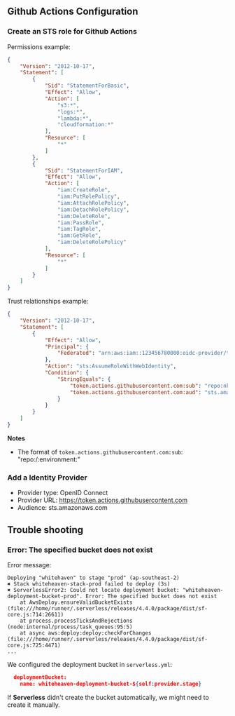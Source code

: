 ## Github Actions Configuration

### Create an STS role for Github Actions

Permissions example:
```json
{
    "Version": "2012-10-17",
    "Statement": [
        {
            "Sid": "StatementForBasic",
            "Effect": "Allow",
            "Action": [
                "s3:*",
                "logs:*",
                "lambda:*",
                "cloudformation:*"
            ],
            "Resource": [
                "*"
            ]
        },
        {
            "Sid": "StatementForIAM",
            "Effect": "Allow",
            "Action": [
                "iam:CreateRole",
                "iam:PutRolePolicy",
                "iam:AttachRolePolicy",
                "iam:DetachRolePolicy",
                "iam:DeleteRole",
                "iam:PassRole",
                "iam:TagRole",
                "iam:GetRole",
                "iam:DeleteRolePolicy"
            ],
            "Resource": [
                "*"
            ]
        }
    ]
}
```

Trust relationships example:
```json
{
    "Version": "2012-10-17",
    "Statement": [
        {
            "Effect": "Allow",
            "Principal": {
                "Federated": "arn:aws:iam::123456780000:oidc-provider/token.actions.githubusercontent.com"
            },
            "Action": "sts:AssumeRoleWithWebIdentity",
            "Condition": {
                "StringEquals": {
                    "token.actions.githubusercontent.com:sub": "repo:nkcoder/whitehaven:environment:dev",
                    "token.actions.githubusercontent.com:aud": "sts.amazonaws.com"
                }
            }
        }
    ]
}
```

**Notes**
- The format of `token.actions.githubusercontent.com:sub`: "repo:<owner>/<repo>:environment:<environment>"

### Add a Identity Provider

- Provider type: OpenID Connect
- Provider URL: https://token.actions.githubusercontent.com
- Audience: sts.amazonaws.com

## Trouble shooting

### Error: The specified bucket does not exist

Error message:
```
Deploying "whitehaven" to stage "prod" (ap-southeast-2)
✖ Stack whiteheaven-stack-prod failed to deploy (3s)
✖ ServerlessError2: Could not locate deployment bucket: "whiteheaven-deployment-bucket-prod". Error: The specified bucket does not exist
    at AwsDeploy.ensureValidBucketExists (file:///home/runner/.serverless/releases/4.4.0/package/dist/sf-core.js:714:26611)
    at process.processTicksAndRejections (node:internal/process/task_queues:95:5)
    at async aws:deploy:deploy:checkForChanges (file:///home/runner/.serverless/releases/4.4.0/package/dist/sf-core.js:725:4471)
...
```

We configured the deployment bucket in `serverless.yml`:
```json
  deploymentBucket:
    name: whiteheaven-deployment-bucket-${self:provider.stage}
```

If **Serverless** didn't create the bucket automatically, we might need to create it manually.

